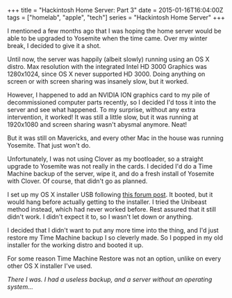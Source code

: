 +++
title = "Hackintosh Home Server: Part 3"
date = 2015-01-16T16:04:00Z
tags = ["homelab", "apple", "tech"]
series = "Hackintosh Home Server"
+++

I mentioned a few months ago that I was hoping the home server would be able to be upgraded to Yosemite when the time came. Over my winter break, I decided to give it a shot.

Until now, the server was happily (albeit slowly) running using an OS X distro. Max resolution with the integrated Intel HD 3000 Graphics was 1280x1024, since OS X never supported HD 3000. Doing anything on screen or with screen sharing was insanely slow, but it worked.

However, I happened to add an NVIDIA ION graphics card to my pile of decommissioned computer parts recently, so I decided I'd toss it into the server and see what happened. To my surprise, without any extra intervention, it worked! It was still a little slow, but it was running at 1920x1080 and screen sharing wasn't abysmal anymore. Neat!

But it was still on Mavericks, and every other Mac in the house was running Yosemite. That just won't do.

Unfortunately, I was not using Clover as my bootloader, so a straight upgrade to Yosemite was not really in the cards. I decided I'd do a Time Machine backup of the server, wipe it, and do a fresh install of Yosemite with Clover. Of course, that didn't go as planned.

I set up my OS X installer USB following [this forum post](http://www.tonymacx86.com/yosemite-desktop-guides/144426-how-install-os-x-yosemite-using-clover.html). It booted, but it would hang before actually getting to the installer. I tried the Unibeast method instead, which had never worked before. Rest assured that it still didn't work. I didn't expect it to, so I wasn't let down or anything.

I decided that I didn't want to put any more time into the thing, and I'd just restore my Time Machine backup I so cleverly made. So I popped in my old installer for the working distro and booted it up.

For some reason Time Machine Restore was not an option, unlike on every other OS X installer I've used.

*There I was. I had a useless backup, and a server without an operating system...*
